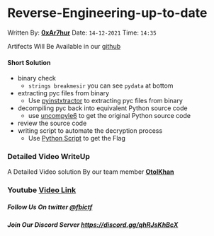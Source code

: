 # Reverse-Engineering-up-to-date
Written By: **[0xAr7hur](https://twitter.com/0xAr7hur)** Date: `14-12-2021` Time: `14:35`

Artifects Will Be Available in our [github](https://github.com/fbi-ctf/fbi-ctf.github.io/tree/main/writeups/cyberdrill2021/Reverse-Engineering-up-to-date)

#### Short Solution

- binary check
  - `strings breakmesir` you can see `pydata` at bottom
- extracting pyc files from binary
  - Use [pyinstxtractor](https://github.com/extremecoders-re/pyinstxtractor/blob/master/pyinstxtractor.py) to extracting pyc files from binary
- decompiling pyc back into equivalent Python source code
  - use [uncompyle6](https://pypi.org/project/uncompyle6/) to get the original Python source code
- review the source code
- writing script to automate the decryption process
  - Use [Python Script](https://github.com/fbi-ctf/fbi-ctf.github.io/blob/main/writeups/cyberdrill2021/Reverse-Engineering-up-to-date/breakmesir_solution.py) to get the Flag
### Detailed Video WriteUp
A Detailed Video solution By our team member **[OtolKhan](https://twitter.com/KhanOtol)** 
### Youtube [Video Link](https://www.youtube.com/watch?v=gBSYH4u-VHc)

##### Follow Us On twitter [@fbictf](https://twitter.com/fbictf)
##### Join Our Discord Server https://discord.gg/qhRJsKhBcX
